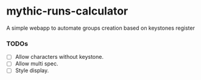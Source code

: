 # mythic-runs-calculator
A simple webapp to automate groups creation based on keystones register

### TODOs
* [ ] Allow characters without keystone.
* [ ] Allow multi spec.
* [ ] Style display.
